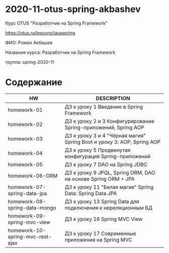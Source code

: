 # 2020-11-otus-spring-akbashev

Курс OTUS "Разработчик на Spring Framework"

https://otus.ru/lessons/javaspring

ФИО: Роман Акбашев

Название курса: Разработчик на Spring Framework

группа: spring-2020-11

# Содержание
|HW|DESCRIPTION|
| ------ | ------ |
| homework-01 | ДЗ к уроку 1 Введение в Spring Framework |
| homework-02 | ДЗ к уроку 2 и 3 Конфигурирование Spring-приложений, Spring AOP |
| homework-03 | ДЗ к уроку 3 и 4 "Чёрная магия" Spring Boot и уроку 3: AOP, Spring AOP |
| homework-04 | ДЗ к уроку 5 Продвинутая конфигурация Spring-приложений |
| homework-05 | ДЗ к уроку 7 DAO на Spring JDBC |
| homework-06-ORM | ДЗ к уроку 9 JPQL, Spring ORM, DAO на основе Spring ORM + JPA |
| homework-07-spring-data-jpa | ДЗ к уроку 11 "Белая магия" Spring Data: Spring Data JPA |
| homework-08-spring-data-mongo | ДЗ к уроку 13 Spring Data для подключения к нереляционным БД |
| homework-09-spring-mvc-view | ДЗ к уроку 16 Spring MVC View |
| homework-10-spring-mvc-rest-ajax | ДЗ к уроку 17 Современные приложения на Spring MVC |
